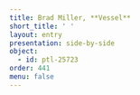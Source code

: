 ```yaml
---
title: Brad Miller, **Vessel**
short_title: ' '
layout: entry
presentation: side-by-side
object:
  - id: ptl-25723
order: 441
menu: false
---
```

